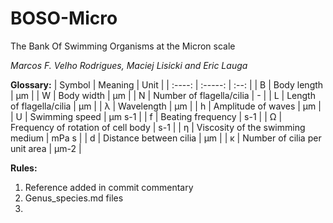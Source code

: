 # BOSO-Micro
The Bank Of Swimming Organisms at the Micron scale

*Marcos F. Velho Rodrigues, Maciej Lisicki and Eric Lauga*

**Glossary:**
| Symbol | Meaning | Unit |
| :----: | :-----: | :--: |
| B | Body length | μm |
| W | Body width | μm |
| N | Number of flagella/cilia | - |
| L | Length of flagella/cilia | μm |
| λ | Wavelength | μm |
| h | Amplitude of waves | μm |
| U | Swimming speed | μm s-1 |
| f | Beating frequency | s-1 |
| Ω | Frequency of rotation of cell body | s-1 |
| η | Viscosity of the swimming medium | mPa s |
| d | Distance between cilia | μm |
| κ | Number of cilia per unit area | μm-2 |

**Rules:**
1. Reference added in commit commentary
1. Genus_species.md files
1. 
